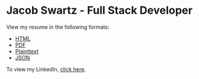 # Jacob Swartz - Full Stack Developer

View my resume in the following formats:
* <a target="_blank" href="http://jjaaccoobb.github.io/">HTML</a>
* <a target="_blank" href="http://jjaaccoobb.github.io/jacob-swartz-resume-2017.pdf">PDF</a>
* <a target="_blank" href="http://jjaaccoobb.github.io/jacob-swartz-resume-2017.txt">Plainttext</a>
* <a target="_blank" href="http://jjaaccoobb.github.io/jacob-swartz-resume-2017.json">JSON</a>

To view my LinkedIn, <a target="_blank" href="https://linkedin.com/in/jacobswartz">click here</a>.